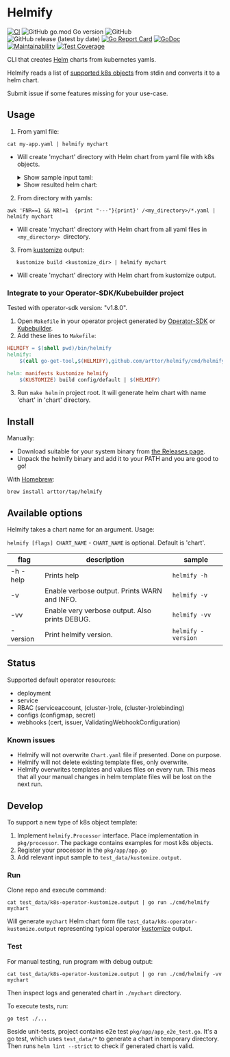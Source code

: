 # Helmify
[![CI](https://github.com/arttor/helmify/actions/workflows/ci.yml/badge.svg)](https://github.com/arttor/helmify/actions/workflows/ci.yml)
![GitHub go.mod Go version](https://img.shields.io/github/go-mod/go-version/arttor/helmify)
![GitHub](https://img.shields.io/github/license/arttor/helmify)
![GitHub release (latest by date)](https://img.shields.io/github/v/release/arttor/helmify)
[![Go Report Card](https://goreportcard.com/badge/github.com/arttor/helmify)](https://goreportcard.com/report/github.com/arttor/helmify)
[![GoDoc](https://godoc.org/github.com/arttor/helmify?status.svg)](https://pkg.go.dev/github.com/arttor/helmify?tab=doc)
[![Maintainability](https://api.codeclimate.com/v1/badges/2ee755bb948d363207bb/maintainability)](https://codeclimate.com/github/arttor/helmify/maintainability)
[![Test Coverage](https://api.codeclimate.com/v1/badges/2ee755bb948d363207bb/test_coverage)](https://codeclimate.com/github/arttor/helmify/test_coverage)

CLI that creates [Helm](https://github.com/helm/helm) charts from kubernetes yamls.

Helmify reads a list of [supported k8s objects](#status) from stdin and converts it to a helm chart.

Submit issue if some features missing for your use-case.

## Usage

1) From yaml file: 
```shell
cat my-app.yaml | helmify mychart
```
- Will create 'mychart' directory with Helm chart from yaml file with k8s objects.
    <details>
    <summary>Show sample input taml:</summary>
  
    ```yaml
    apiVersion: apps/v1
    kind: Deployment
    metadata:
      name: someapp
      namespace: my-ns
    spec:
      replicas: 3
      selector:
        matchLabels:
          app: myapp
      template:
        metadata:
          labels:
            app: myapp
        spec:
          containers:
            - name: app
              command:
                - /myapp
              volumeMounts:
                - mountPath: /my_config.yaml
                  name: manager-config
                  subPath: my_config.yaml
                - name: secret-volume
                  mountPath: /my.ca
              env:
                - name: VAR
                  valueFrom:
                    secretKeyRef:
                      name: secret-vars
                      key: VAR
              image: myimage:latest
              resources:
                limits:
                  cpu: 100m
                  memory: 30Mi
                requests:
                  cpu: 100m
                  memory: 20Mi
            - name: proxy-sidecar
              image: proxy-image:v0.8.0
              ports:
                - containerPort: 8443
                  name: https
          volumes:
            - configMap:
                name: my-config
              name: manager-config
            - name: secret-volume
              secret:
                secretName: my-secret-ca
    ---
    apiVersion: v1
    kind: Service
    metadata:
      labels:
        app: myapp
      name: my-service
      namespace: my-ns
    spec:
      ports:
        - name: https
          port: 8443
          targetPort: https
      selector:
        app: myapp
    ---
    apiVersion: v1
    kind: Secret
    metadata:
      name: my-secret-ca
      namespace: my-ns
    type: opaque
    data:
      ca.crt: |
        c3VwZXJsb25ndGVzdGNydC1zdXBlcmxvbmd0ZXN0Y3J0LXN1cGVybG9uZ3Rlc3RjcnQtc3
        VwZXJsb25ndGVzdGNydC1zdXBlcmxvbmd0ZXN0Y3J0LXN1cGVybG9uZ3Rlc3RjcnQtc3Vw
        ZXJsb25ndGVzdGNydC0Kc3VwZXJsb25ndGVzdGNydC1zdXBlcmxvbmd0ZXN0Y3J0LXN1cG
        VybG9uZ3Rlc3RjcnQtc3VwZXJsb25ndGVzdGNydC1zdXBlcmxvbmd0ZXN0Y3J0LXN1cGVy
        bG9uZ3Rlc3RjcnQKc3VwZXJsb25ndGVzdGNydC1zdXBlcmxvbmd0ZXN0Y3J0LXN1cGVybG
        9uZ3Rlc3RjcnQtc3VwZXJsb25ndGVzdGNydC1zdXBlcmxvbmd0ZXN0Y3J0LXN1cGVybG9u
        Z3Rlc3RjcnQ=
    ---
    apiVersion: v1
    kind: Secret
    metadata:
      name: secret-vars
      namespace: my-ns
    type: opaque
    data:
      VAR: bXlfc2VjcmV0X3Zhcl8x
    ---
    apiVersion: v1
    kind: ConfigMap
    metadata:
      name: my-config
      namespace: my-ns
    data:
      dummyconfigmapkey: dummyconfigmapvalue
      my_config.yaml: |
        health:
          healthProbeBindAddress: :8081
        metrics:
          bindAddress: 127.0.0.1:8080
      my_config.properties: |
        health.healthProbeBindAddress=8081
        metrics.bindAddress=127.0.0.1:8080
    ```

    </details>
    <details>
    <summary>Show resulted helm chart:</summary>
    mychart Helm chart directory with following structure: 
  
    ```
    mychart
    ├── Chart.yaml
    ├── templates
    │   ├── _helpers.tpl
    │   ├── deployment.yaml
    │   ├── my-config.yaml
    │   ├── my-secret-ca.yaml
    │   ├── my-service.yaml
    │   └── secret-vars.yaml
    └── values.yaml
    ```
  
    and contents:
    ```yaml
    # Values.yaml
    image:
      app:
        repository: myimage
        tag: latest
      proxySidecar:
        repository: proxy-image
        tag: v0.8.0
    myConfig:
      dummyconfigmapkey: dummyconfigmapvalue
      myConfigProperties:
        health:
          healthProbeBindAddress: "8081"
        metrics:
          bindAddress: 127.0.0.1:8080
      myConfigYaml:
        health:
          healthProbeBindAddress: :8081
        metrics:
          bindAddress: 127.0.0.1:8080
    mySecretCa:
      caCrt: ""
    myService:
      ports:
        - name: https
          port: 8443
          targetPort: https
      type: ClusterIP
    secretVars:
      var: ""
    someapp:
      app:
        resources:
          limits:
            cpu: 100m
            memory: 30Mi
          requests:
            cpu: 100m
            memory: 20Mi
      replicas: 3
    ---
    # templates/deployment.yaml
    apiVersion: apps/v1
    kind: Deployment
    metadata:
      name: {{ include "mychart.fullname" . }}-someapp
      labels:
            {{- include "mychart.labels" . | nindent 4 }}
    spec:
      replicas: {{ .Values.someapp.replicas }}
      selector:
        matchLabels:
          app: myapp
              {{- include "mychart.selectorLabels" . | nindent 6 }}
      template:
        metadata:
          labels:
            app: myapp
                {{- include "mychart.selectorLabels" . | nindent 8 }}
        spec:
          containers:
            - command:
                - /myapp
              env:
                - name: VAR
                  valueFrom:
                    secretKeyRef:
                      key: VAR
                      name: {{ include "mychart.fullname" . }}-secret-vars
              image: {{ .Values.image.app.repository }}:{{ .Values.image.app.tag | default .Chart.AppVersion
                       }}
              name: app
              resources: {{- toYaml .Values.someapp.app.resources | nindent 10 }}
              volumeMounts:
                - mountPath: /my_config.yaml
                  name: manager-config
                  subPath: my_config.yaml
                - mountPath: /my.ca
                  name: secret-volume
            - image: {{ .Values.image.proxySidecar.repository }}:{{ .Values.image.proxySidecar.tag
                       | default .Chart.AppVersion }}
              name: proxy-sidecar
              ports:
                - containerPort: 8443
                  name: https
              resources: {}
          volumes:
            - configMap:
                name: {{ include "mychart.fullname" . }}-my-config
              name: manager-config
            - name: secret-volume
              secret:
                secretName: {{ include "mychart.fullname" . }}-my-secret-ca
    ---              
    # templates/my-config.yaml
    apiVersion: v1
    kind: ConfigMap
    metadata:
      name: {{ include "mychart.fullname" . }}-my-config
      labels:
            {{- include "mychart.labels" . | nindent 4 }}
    data:
      dummyconfigmapkey: {{ .Values.myConfig.dummyconfigmapkey | quote }}
      my_config.properties: |
        health.healthProbeBindAddress={{ .Values.myConfig.myConfigProperties.health.healthProbeBindAddress | quote }}
        metrics.bindAddress={{ .Values.myConfig.myConfigProperties.metrics.bindAddress | quote }}
      my_config.yaml: |
        health:
          healthProbeBindAddress: {{ .Values.myConfig.myConfigYaml.health.healthProbeBindAddress
            | quote }}
        metrics:
          bindAddress: {{ .Values.myConfig.myConfigYaml.metrics.bindAddress | quote }}
    ---
    # templates/my-secret-ca.yaml
    apiVersion: v1
    kind: Secret
    metadata:
      name: {{ include "mychart.fullname" . }}-my-secret-ca
      labels:
            {{- include "mychart.labels" . | nindent 4 }}
    data:
      ca.crt: '{{ required "secret mySecretCa.caCrt is required" .Values.mySecretCa.caCrt
        | b64enc }}'
    ---
    # templates/my-service.yaml
    apiVersion: v1
    kind: Service
    metadata:
      name: {{ include "mychart.fullname" . }}-my-service
      labels:
        app: myapp
            {{- include "mychart.labels" . | nindent 4 }}
    spec:
      type: {{ .Values.myService.type }}
      selector:
        app: myapp
            {{- include "mychart.selectorLabels" . | nindent 4 }}
      ports:
            {{- .Values.myService.ports | toYaml | nindent 2 -}}
    ---
    # templates/secret-vars.yaml
    apiVersion: v1
    kind: Secret
    metadata:
      name: {{ include "mychart.fullname" . }}-secret-vars
      labels:
            {{- include "mychart.labels" . | nindent 4 }}
    data:
      VAR: '{{ required "secret secretVars.var is required" .Values.secretVars.var | b64enc
        }}'
    ```
    </details>

2) From directory with yamls:
```shell
awk 'FNR==1 && NR!=1  {print "---"}{print}' /<my_directory>/*.yaml | helmify mychart
```
- Will create 'mychart' directory with Helm chart from all yaml files in `<my_directory> `directory.

3) From [kustomize](https://kustomize.io/) output:
```shell
   kustomize build <kustomize_dir> | helmify mychart
```
- Will create 'mychart' directory with Helm chart from kustomize output.

### Integrate to your Operator-SDK/Kubebuilder project
Tested with operator-sdk version: "v1.8.0".
1. Open `Makefile` in your operator project generated by 
   [Operator-SDK](https://github.com/operator-framework/operator-sdk) or [Kubebuilder](https://github.com/kubernetes-sigs/kubebuilder).
2. Add these lines to `Makefile`:
```makefile
HELMIFY = $(shell pwd)/bin/helmify
helmify:
	$(call go-get-tool,$(HELMIFY),github.com/arttor/helmify/cmd/helmify@v0.3.0)

helm: manifests kustomize helmify
	$(KUSTOMIZE) build config/default | $(HELMIFY)
```
3. Run `make helm` in project root. It will generate helm chart with name 'chart' in 'chart' directory.

## Install

Manually:
- Download suitable for your system binary from [the Releases page](https://github.com/arttor/helmify/releases/latest).
- Unpack the helmify binary and add it to your PATH and you are good to go!

With [Homebrew](https://brew.sh/):
 ```shell
brew install arttor/tap/helmify
```

## Available options
Helmify takes a chart name for an argument.
Usage:

```helmify [flags] CHART_NAME```  -  `CHART_NAME` is optional. Default is 'chart'.

| flag | description | sample |
| --- | --- | --- |
| -h -help | Prints help | `helmify -h`|
| -v | Enable verbose output. Prints WARN and INFO. | `helmify -v`|
| -vv | Enable very verbose output. Also prints DEBUG. | `helmify -vv`|
| -version | Print helmify version. | `helmify -version`|

## Status
Supported default operator resources:
- deployment
- service
- RBAC (serviceaccount, (cluster-)role, (cluster-)rolebinding)
- configs (configmap, secret)
- webhooks (cert, issuer, ValidatingWebhookConfiguration)

### Known issues
- Helmify will not overwrite `Chart.yaml` file if presented. Done on purpose.
- Helmify will not delete existing template files, only overwrite.
- Helmify overwrites templates and values files on every run. 
  This meas that all your manual changes in helm template files will be lost on the next run.
  
## Develop
To support a new type of k8s object template:
1. Implement `helmify.Processor` interface. Place implementation in `pkg/processor`. The package contains 
examples for most k8s objects.
2. Register your processor in the `pkg/app/app.go`
3. Add relevant input sample to `test_data/kustomize.output`.


### Run
Clone repo and execute command:

```shell
cat test_data/k8s-operator-kustomize.output | go run ./cmd/helmify mychart
```

Will generate `mychart` Helm chart form file `test_data/k8s-operator-kustomize.output` representing typical operator
[kustomize](https://github.com/kubernetes-sigs/kustomize) output.

### Test
For manual testing, run program with debug output:
```shell
cat test_data/k8s-operator-kustomize.output | go run ./cmd/helmify -vv mychart
```
Then inspect logs and generated chart in `./mychart` directory.

To execute tests, run:
```shell
go test ./...
```
Beside unit-tests, project contains e2e test `pkg/app/app_e2e_test.go`.
It's a go test, which uses `test_data/*` to generate a chart in temporary directory. 
Then runs `helm lint --strict` to check if generated chart is valid.
